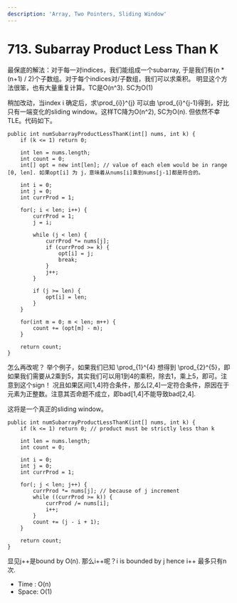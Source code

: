 ```yaml
---
description: 'Array, Two Pointers, Sliding Window'
---
```


# 713. Subarray Product Less Than K

最保底的解法：对于每一对indices，我们能组成一个subarray, 于是我们有(n * (n+1) / 2)个子数组。对于每个indices对/子数组，我们可以求乘积。
明显这个方法很笨，也有大量重复计算。TC是O(n^3). SC为O(1)

稍加改动，当index i 确定后，求\prod_{i}}^{j} 可以由 \prod_{i}^{j-1}得到，好比只有一端变化的sliding window。这样TC降为O(n^2), SC为O(n). 但依然不幸TLE。代码如下。


```
public int numSubarrayProductLessThanK(int[] nums, int k) {
    if (k <= 1) return 0;

    int len = nums.length;
    int count = 0;
    int[] opt = new int[len]; // value of each elem would be in range [0, len]. 如果opt[i] 为 j，意味着从nums[i]乘到nums[j-1]都是符合的。
    
    int i = 0;
    int j = 0;
    int currProd = 1;
    
    for(; i < len; i++) {
        currProd = 1;
        j = i;
        
        while (j < len) {
            currProd *= nums[j];
            if (currProd >= k) {
                opt[i] = j;
                break;
            }
            j++;
        }
        
        if (j >= len) {
            opt[i] = len;
        }
    }
    
    for(int m = 0; m < len; m++) {
        count += (opt[m] - m);
    }

    return count;
}
```
怎么再改呢？
举个例子，如果我们已知 \prod_{1}^{4} 想得到 \prod_{2}^{5}，即如果我们需要从2乘到5，其实我们可以用1到4的乘积，除去1，乘上5，即可。注意到这个sign！
况且如果区间[1,4]符合条件，那么[2,4]一定符合条件，原因在于元素为正整数。注意其否命题不成立，即bad[1,4]不能导致bad[2,4]. 

这将是一个真正的sliding window。

```
public int numSubarrayProductLessThanK(int[] nums, int k) {
    if (k <= 1) return 0; // product must be strictly less than k
    
    int len = nums.length;
    int count = 0;
    
    int i = 0;
    int j = 0;
    int currProd = 1;
    
    for(; j < len; j++) {
        currProd *= nums[j]; // because of j increment
        while ((currProd >= k)) {
            currProd /= nums[i];
            i++;
        }
        count += (j - i + 1);
    }
    
    return count;
}
```

显见j++是bound by O(n).
那么i++呢？i is bounded by j hence i++ 最多只有n次. 

* Time : O\(n\)
* Space: O\(1\)